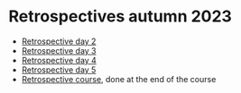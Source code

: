 # Retrospectives autumn 2023

 * [Retrospective day 2](retrospective_results_day_2.md)
 * [Retrospective day 3](retrospective_results_day_3.md)
 * [Retrospective day 4](retrospective_results_day_4.md)
 * [Retrospective day 5](retrospective_results_day_5.md)
 * [Retrospective course](retrospective_results_course.md), done at the end of the course
